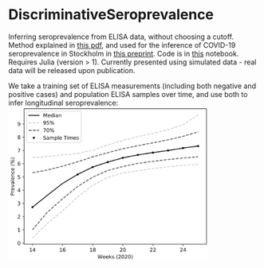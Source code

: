 # DiscriminativeSeroprevalence
Inferring seroprevalence from ELISA data, without choosing a cutoff. Method explained in [this pdf](https://www.biorxiv.org/content/10.1101/2020.07.14.202150v1), and used for the inference of COVID-19 seroprevalence in Stockholm in [this preprint](https://www.medrxiv.org/content/10.1101/2020.07.17.20155937v1). Code is in [this](https://github.com/MurrellGroup/DiscriminativeSeroprevalence/blob/master/Notebook/Inference.ipynb) notebook. Requires Julia (version > 1). Currently presented using simulated data - real data will be released upon publication.

We take a training set of ELISA measurements (including both negative and positive cases) and population ELISA samples over time, and use both to infer longitudinal seroprevalence:
<img src="https://github.com/MurrellGroup/DiscriminativeSeroprevalence/blob/master/SimPrev.png" width="400">
